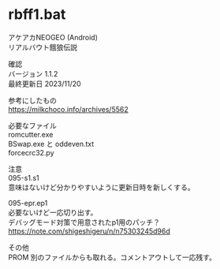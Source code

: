 # rbff1.bat

アケアカNEOGEO (Android)    
リアルバウト餓狼伝説  

確認  
バージョン 1.1.2  
最終更新日 2023/11/20  

参考にしたもの  
https://milkchoco.info/archives/5562  

必要なファイル  
romcutter.exe  
BSwap.exe と oddeven.txt  
forcecrc32.py  

注意  
095-s1.s1  
意味はないけど分かりやすいように更新日時を新しくする。  

095-epr.ep1  
必要ないけど一応切り出す。  
デバッグモード対策で用意されたp1用のパッチ？  
https://note.com/shigeshigeru/n/n75303245d96d

その他  
PROM 別のファイルからも取れる。コメントアウトして一応残す。    

